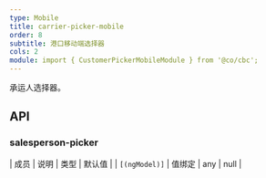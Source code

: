 ```yaml
---
type: Mobile
title: carrier-picker-mobile
order: 8
subtitle: 港口移动端选择器
cols: 2
module: import { CustomerPickerMobileModule } from '@co/cbc';
---
```


承运人选择器。

## API

### salesperson-picker

| 成员 | 说明 | 类型 | 默认值 |
| `[(ngModel)]` | 值绑定 | any | null |